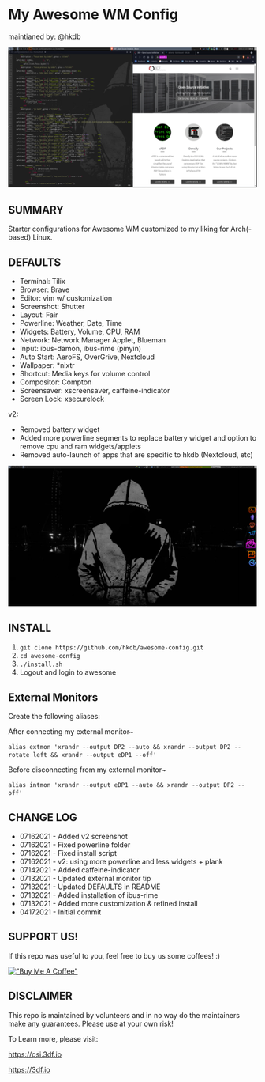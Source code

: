 # My Awesome WM Config
maintianed by: @hkdb

![screenshot](awesome-config-ss.png)

## SUMMARY

Starter configurations for Awesome WM customized to my liking for Arch(-based) Linux.

## DEFAULTS

- Terminal: Tilix
- Browser: Brave
- Editor: vim w/ customization
- Screenshot: Shutter
- Layout: Fair
- Powerline: Weather, Date, Time
- Widgets: Battery, Volume, CPU, RAM
- Network: Network Manager Applet, Blueman
- Input: ibus-damon, ibus-rime (pinyin) 
- Auto Start: AeroFS, OverGrive, Nextcloud
- Wallpaper: *nixtr
- Shortcut: Media keys for volume control
- Compositor: Compton
- Screensaver: xscreensaver, caffeine-indicator
- Screen Lock: xsecurelock

v2:

- Removed battery widget
- Added more powerline segments to replace battery widget and option to remove cpu and ram widgets/applets
- Removed auto-launch of apps that are specific to hkdb (Nextcloud, etc)

![screenshot](awesome-config-ss-v2.png)

## INSTALL

1. `git clone https://github.com/hkdb/awesome-config.git`
2. `cd awesome-config`
3. `./install.sh`
4. Logout and login to awesome

## External Monitors

Create the following aliases:

After connecting my external monitor~

```
alias extmon 'xrandr --output DP2 --auto && xrandr --output DP2 --rotate left && xrandr --output eDP1 --off'
```

Before disconnecting from my external monitor~

```
alias intmon 'xrandr --output eDP1 --auto && xrandr --output DP2 --off'
```

## CHANGE LOG

- 07162021 - Added v2 screenshot
- 07162021 - Fixed powerline folder 
- 07162021 - Fixed install script
- 07162021 - v2: using more powerline and less widgets + plank
- 07142021 - Added caffeine-indicator
- 07132021 - Updated external monitor tip
- 07132021 - Updated DEFAULTS in README
- 07132021 - Added installation of ibus-rime
- 07132021 - Added more customization & refined install
- 04172021 - Initial commit

## SUPPORT US!

If this repo was useful to you, feel free to buy us some coffees! :)

[!["Buy Me A Coffee"](https://www.buymeacoffee.com/assets/img/custom_images/yellow_img.png)](https://www.buymeacoffee.com/3dfosi)

## DISCLAIMER

This repo is maintained by volunteers and in no way do the maintainers make any guarantees. Please use at your own risk!

To Learn more, please visit:

https://osi.3df.io

https://3df.io

